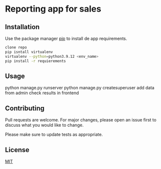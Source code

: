 # Reporting app for sales

## Installation

Use the package manager [pip](https://pip.pypa.io/en/stable/) to install de app requirements.

```bash
clone repo
pip isntall virtualenv
virtualenv --python=python3.9.12 <env_name>
pip install -r requierements
```

## Usage


python manage.py runserver
python manage.py createsuperuser 
add data from admin
check results in frontend

## Contributing
Pull requests are welcome. For major changes, please open an issue first to discuss what you would like to change.

Please make sure to update tests as appropriate.

## License
[MIT](https://choosealicense.com/licenses/mit/)
